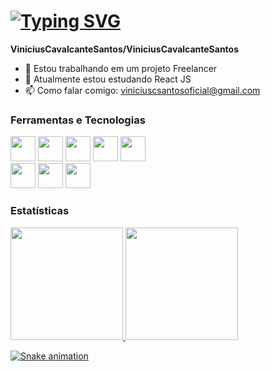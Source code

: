 # [![Typing SVG](https://readme-typing-svg.demolab.com/?pause=300&color=ff6e96&lines=Olá,+meu+nome+é+Vinicius👋;Bem+vindo+ao+meu+perfil+GitHub)](https://git.io/typing-svg)

**ViniciusCavalcanteSantos/ViniciusCavalcanteSantos**

- 🔭 Estou trabalhando em um projeto Freelancer
- 🌱 Atualmente estou estudando React JS
- 📫 Como falar comigo: viniciuscsantosoficial@gmail.com

### Ferramentas e Tecnologias

<img loading="lazy" src="https://cdn.jsdelivr.net/gh/devicons/devicon/icons/git/git-original.svg" width="40" height="40"/> <img loading="lazy" src="https://cdn.jsdelivr.net/gh/devicons/devicon/icons/html5/html5-original.svg" width="40" height="40"/> 
<img loading="lazy" src="https://cdn.jsdelivr.net/gh/devicons/devicon/icons/css3/css3-original.svg" width="40" height="40"/> 
<img loading="lazy" src="https://cdn.jsdelivr.net/gh/devicons/devicon/icons/javascript/javascript-original.svg" width="40" height="40"/> 
<img loading="lazy" src="https://cdn.jsdelivr.net/gh/devicons/devicon/icons/mysql/mysql-original.svg" width="40" height="40"/>          
<img loading="lazy" src="https://cdn.jsdelivr.net/gh/devicons/devicon/icons/composer/composer-original.svg" width="40" height="40"/>
<img loading="lazy" src="https://cdn.jsdelivr.net/gh/devicons/devicon/icons/php/php-original.svg" width="40" height="40"/>
<img loading="lazy" src="https://cdn.jsdelivr.net/gh/devicons/devicon/icons/react/react-original.svg" width="40" height="40" />
          

### Estatísticas
<div>
<a href="https://github.com/ViniciusCavalcanteSantos">
<img height="180em" src="https://github-readme-stats.vercel.app/api/top-langs/?username=ViniciusCavalcanteSantos&layout=compact&langs_count=7&theme=dracula"/>
<img height="180em" src="https://github-readme-stats.vercel.app/api?username=ViniciusCavalcanteSantos&show_icons=true&theme=dracula&include_all_commits=true&count_private=true"/>
</div>

![Snake animation](https://github.com/ViniciusCavalcanteSantos/ViniciusCavalcanteSantos/blob/output/github-contribution-grid-snake-dark.svg)
